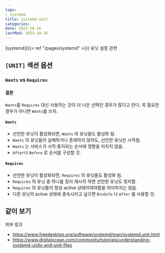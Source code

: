 ```yaml
---
tags:
- systemd
title: systemd-unit
categories:
date: 2023-10-16
lastMod: 2023-10-16
---
```

[systemd]({{< ref "/pages/systemd" >}}) 유닛 설정 관련

## `[UNIT]` 섹션 옵션

### `Wants` vs `Requires`

#### 결론
`Wants`를 `Requires` 대신 사용하는 것이 더 나은 선택인 경우가 많다고 한다. 꼭 필요한 경우가 아니면 `Wants`를 쓰자.

#### `Wants`

* 선언한 유닛이 활성화되면, `Wants` 의 유닛들도 활성화 됨.
* `Wants` 의 유닛들이 실패하거나 존재하지 않아도, 선언한 유닛은 시작됨.
* `Wants` 는 서비스가 시작·중지되는 순서에 영향을 미치지 않음.
* `After`나 `Before` 로 순서를 구성할 것.

#### `Requires`

* 선언한 유닛이 활성화되면, `Requires` 의 유닛들도 활성화 됨.
* `Requires` 의 유닛 중 하나를 정지·재시작 하면 선언한 유닛도 정지함.
* `Requires` 의 유닛들이 항상 active 상태이여야함을 의미하지는 않음.
* 다른 유닛의 active 상태에 종속시키고 싶으면 `BindsTo` 나 `After` 를
사용할 것.

## 같이 보기

외부 링크
* <https://www.freedesktop.org/software/systemd/man/systemd.unit.html>
* <https://www.digitalocean.com/community/tutorials/understanding-systemd-units-and-unit-files>
